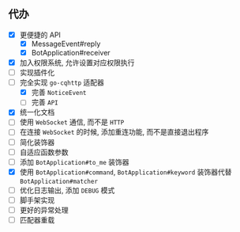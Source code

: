 ## 代办

- [x] 更便捷的 API
  * [x] MessageEvent#reply
  * [x] BotApplication#receiver
- [x] 加入权限系统, 允许设置对应权限执行
- [ ] 实现插件化
- [ ] 完全实现 `go-cqhttp` 适配器
  * [x] 完善 `NoticeEvent`
  * [ ] 完善 `API`
- [x] 统一化文档
- [ ] 使用 `WebSocket` 通信, 而不是 `HTTP`
- [ ] 在连接 `WebSocket` 的时候, 添加重连功能, 而不是直接退出程序
- [ ] 简化装饰器
- [ ] 自适应函数参数
- [ ] 添加 `BotApplication#to_me` 装饰器
- [x] 使用 `BotApplication#command`, `BotApplication#keyword` 装饰器代替 `BotApplication#matcher`
- [ ] 优化日志输出, 添加 `DEBUG` 模式
- [ ] 脚手架实现
- [ ] 更好的异常处理
- [ ] 匹配器重载
